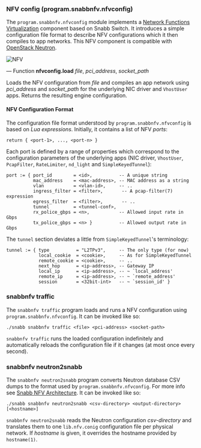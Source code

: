 ### NFV config (program.snabbnfv.nfvconfig)

The `program.snabbnfv.nfvconfig` module implements a [Network Functions
Virtualization](https://en.wikipedia.org/wiki/Network_Functions_Virtualization)
component based on Snabb Switch. It introduces a simple configuration
file format to describe NFV configurations which it then compiles to app
networks. This NFV component is compatible with [OpenStack
Neutron](https://wiki.openstack.org/wiki/Neutron).

![NFV](.images/NFV.png)

— Function **nfvconfig.load** *file*, *pci_address*, *socket_path*

Loads the NFV configuration from *file* and compiles an app network using
*pci_address* and *socket_path* for the underlying NIC driver and
`VhostUser` apps. Returns the resulting engine configuration.


#### NFV Configuration Format

The configuration file format understood by `program.snabbnfv.nfvconfig`
is based on *Lua expressions*. Initially, it contains a list of NFV
*ports*:

```
return { <port-1>, ..., <port-n> }
```

Each port is defined by a range of properties which correspond to the
configuration parameters of the underlying apps (NIC driver, `VhostUser`,
`PcapFilter`, `RateLimiter`, `nd_light` and `SimpleKeyedTunnel`):

```
port := { port_id        = <id>,          -- A unique string
          mac_address    = <mac-address>, -- MAC address as a string
          vlan           = <vlan-id>,     -- ..
          ingress_filter = <filter>,       -- A pcap-filter(7) expression
          egress_filter  = <filter>,       -- ..
          tunnel         = <tunnel-conf>,
          rx_police_gbps = <n>,           -- Allowed input rate in Gbps
          tx_police_gbps = <n> }          -- Allowed output rate in Gbps
```

The `tunnel` section deviates a little from `SimpleKeyedTunnel`'s
terminology:

```
tunnel := { type          = "L2TPv3",     -- The only type (for now)
            local_cookie  = <cookie>,     -- As for SimpleKeyedTunnel
            remote_cookie = <cookie>,     -- ..
            next_hop      = <ip-address>, -- Gateway IP
            local_ip      = <ip-address>, -- ~ `local_address'
            remote_ip     = <ip-address>, -- ~ `remote_address'
            session       = <32bit-int>   -- ~ `session_id' }
```

### snabbnfv traffic

The `snabbnfv traffic` program loads and runs a NFV configuration using
`program.snabbnfv.nfvconfig`. It can be invoked like so:

```
./snabb snabbnfv traffic <file> <pci-address> <socket-path>
```

`snabbnfv traffic` runs the loaded configuration indefinitely and
automatically reloads the configuration file if it changes (at most once
every second).

### snabbnfv neutron2snabb

The `snabbnfv neutron2snabb` program converts Neutron database CSV dumps
to the format used by `program.snabbnfv.nfvconfig`. For more info see
[Snabb NFV Architecture](doc/architecture.md).  It can be invoked like
so:

```
./snabb snabbnfv neutron2snabb <csv-directory> <output-directory> [<hostname>]
```

`snabbnfv neutron2snabb` reads the Neutron configuration *csv-directory*
and translates them to one `lib.nfv.conig` configuration file per
physical network. If *hostname* is given, it overrides the hostname
provided by `hostname(1)`.
